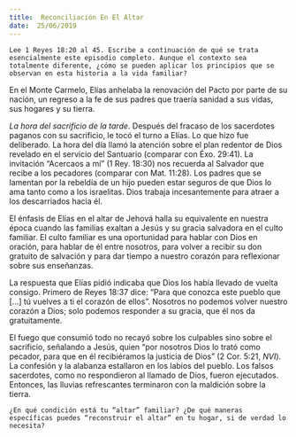 ```yaml
---
title:  Reconciliación En El Altar
date:  25/06/2019
---
```


`Lee 1 Reyes 18:20 al 45. Escribe a continuación de qué se trata esencialmente este episodio completo. Aunque el contexto sea totalmente diferente, ¿cómo se pueden aplicar los principios que se observan en esta historia a la vida familiar?`

En el Monte Carmelo, Elías anhelaba la renovación del Pacto por parte de su nación, un regreso a la fe de sus padres que traería sanidad a sus vidas, sus hogares y su tierra.

_La hora del sacrificio de la tarde_. Después del fracaso de los sacerdotes paganos con su sacrificio, le tocó el turno a Elías. Lo que hizo fue deliberado. La hora del día llamó la atención sobre el plan redentor de Dios revelado en el servicio del Santuario (comparar con Éxo. 29:41). La invitación “Acercaos a mí” (1 Rey. 18:30) nos recuerda al Salvador que recibe a los pecadores (comparar con Mat. 11:28). Los padres que se lamentan por la rebeldía de un hijo pueden estar seguros de que Dios lo ama tanto como a los israelitas. Dios trabaja incesantemente para atraer a los descarriados hacia él.

El énfasis de Elías en el altar de Jehová halla su equivalente en nuestra época cuando las familias exaltan a Jesús y su gracia salvadora en el culto familiar. El culto familiar es una oportunidad para hablar con Dios en oración, para hablar de él entre nosotros, para volver a recibir su don gratuito de salvación y para dar tiempo a nuestro corazón para reflexionar sobre sus enseñanzas.

La respuesta que Elías pidió indicaba que Dios los había llevado de vuelta consigo. Primero de Reyes 18:37 dice: “Para que conozca este pueblo que [...] tú vuelves a ti el corazón de ellos”. Nosotros no podemos volver nuestro corazón a Dios; solo podemos responder a su gracia, que él nos da gratuitamente.

El fuego que consumió todo no recayó sobre los culpables sino sobre el sacrificio, señalando a Jesús, quien “por nosotros Dios lo trató como pecador, para que en él recibiéramos la justicia de Dios” (2 Cor. 5:21, _NVI_). La confesión y la alabanza estallaron en los labios del pueblo. Los falsos sacerdotes, como no respondieron al llamado de Dios, fueron ejecutados. Entonces, las lluvias refrescantes terminaron con la maldición sobre la tierra.

`¿En qué condición está tu “altar” familiar? ¿De qué maneras específicas puedes “reconstruir el altar” en tu hogar, si de verdad lo necesita?`